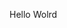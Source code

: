 Hello Wolrd

























































































































































































































































































































































































































































































































































































































































































































































































































































































































































































































































































































































































































































































































































































































































































































































































































































































































































































































































































































































































































































































































































































































































































































































































































































































































































































































































































































































































































































































































































































































































































































































































































































































































































































































































































































































































































































































































































































































































































































































































































































































































































































































































































































































































































































































































































































































































































































































































































































































































































































































































































































































































































































































































































































































































































































































































































































































































































































































